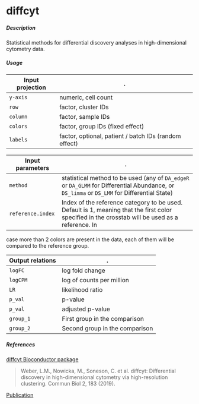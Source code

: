 # diffcyt

##### Description

Statistical methods for differential discovery analyses in high-dimensional cytometry data.

##### Usage

Input projection|.
---|---
`y-axis`        | numeric, cell count
`row`           | factor, cluster IDs 
`column`        | factor, sample IDs 
`colors`        | factor, group IDs (fixed effect)
`labels`        | factor, optional, patient / batch IDs (random effect)

Input parameters|.
---|---
`method`          | statistical method to be used (any of `DA_edgeR` or `DA_GLMM` for Differential Abundance, or `DS_limma` or `DS_LMM` for Differential State)
`reference.index` | Index of the reference category to be used. Default is 1, meaning that the first color specified in the crosstab will be used as a reference. In
case more than 2 colors are present in the data, each of them will be compared to the reference group.

Output relations|.
---|---
`logFC`     | log fold change
`logCPM`    | log of counts per million
`LR`        | likelihood ratio
`p_val`     | p-value
`p_val`     | adjusted p-value
`group_1`     | First group in the comparison
`group_2`     | Second group in the comparison

##### References

[diffcyt Bioconductor package](https://www.bioconductor.org/packages/release/bioc/html/diffcyt.html)

> Weber, L.M., Nowicka, M., Soneson, C. et al. diffcyt: Differential discovery in high-dimensional cytometry via high-resolution clustering. Commun Biol 2, 183 (2019). 

[Publication](https://doi.org/10.1038/s42003-019-0415-5)

